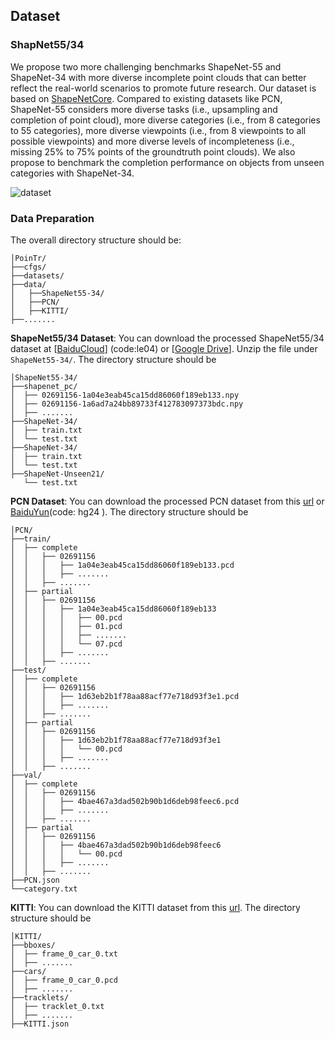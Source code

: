 ## Dataset 

### ShapNet55/34

We propose two more challenging benchmarks ShapeNet-55 and ShapeNet-34 with more diverse incomplete point clouds that can better reflect the real-world scenarios to promote future research. Our dataset is based on [ShapeNetCore](https://shapenet.org/). Compared to existing datasets like PCN, ShapeNet-55 considers more diverse tasks (i.e., upsampling and completion of point cloud), more diverse categories (i.e., from 8 categories to 55 categories), more diverse viewpoints (i.e., from 8 viewpoints to all possible viewpoints) and more diverse levels of incompleteness (i.e., missing 25% to 75% points of the groundtruth point clouds). We also propose to benchmark the completion performance on objects from unseen categories with ShapeNet-34.  

![dataset](fig/dataset.png)


### Data Preparation
The overall directory structure should be:

```
│PoinTr/
├──cfgs/
├──datasets/
├──data/
│   ├──ShapeNet55-34/
│   ├──PCN/
│   ├──KITTI/
├──.......
```
**ShapeNet55/34 Dataset**: You can download the processed ShapeNet55/34 dataset at [[BaiduCloud](https://pan.baidu.com/s/16Q-GsEXEHkXRhmcSZTY86A)] (code:le04) or [[Google Drive](https://drive.google.com/file/d/1jUB5yD7DP97-EqqU2A9mmr61JpNwZBVK/view?usp=sharing)]. Unzip the file under `ShapeNet55-34/`. The directory structure should be

```
│ShapeNet55-34/
├──shapenet_pc/
│  ├── 02691156-1a04e3eab45ca15dd86060f189eb133.npy
│  ├── 02691156-1a6ad7a24bb89733f412783097373bdc.npy
│  ├── .......
├──ShapeNet-34/
│  ├── train.txt
│  └── test.txt
├──ShapeNet-34/
│  ├── train.txt
│  └── test.txt
├──ShapeNet-Unseen21/
   └── test.txt
```

**PCN Dataset**: You can download the processed PCN dataset from this [url](https://gateway.infinitescript.com/?fileName=ShapeNetCompletion) or [BaiduYun](https://pan.baidu.com/s/1Oj-2F_eHMopLF2CWnd8T3A)(code: hg24 ). The directory structure should be

```
│PCN/
├──train/
│  ├── complete
│  │   ├── 02691156
│  │   │   ├── 1a04e3eab45ca15dd86060f189eb133.pcd
│  │   │   ├── .......
│  │   ├── .......
│  ├── partial
│  │   ├── 02691156
│  │   │   ├── 1a04e3eab45ca15dd86060f189eb133
│  │   │   │   ├── 00.pcd
│  │   │   │   ├── 01.pcd
│  │   │   │   ├── .......
│  │   │   │   └── 07.pcd
│  │   │   ├── .......
│  │   ├── .......
├──test/
│  ├── complete
│  │   ├── 02691156
│  │   │   ├── 1d63eb2b1f78aa88acf77e718d93f3e1.pcd
│  │   │   ├── .......
│  │   ├── .......
│  ├── partial
│  │   ├── 02691156
│  │   │   ├── 1d63eb2b1f78aa88acf77e718d93f3e1
│  │   │   │   └── 00.pcd
│  │   │   ├── .......
│  │   ├── .......
├──val/
│  ├── complete
│  │   ├── 02691156
│  │   │   ├── 4bae467a3dad502b90b1d6deb98feec6.pcd
│  │   │   ├── .......
│  │   ├── .......
│  ├── partial
│  │   ├── 02691156
│  │   │   ├── 4bae467a3dad502b90b1d6deb98feec6
│  │   │   │   └── 00.pcd
│  │   │   ├── .......
│  │   ├── .......
├──PCN.json
└──category.txt
```

**KITTI**: You can download the KITTI dataset from this [url](https://drive.google.com/drive/folders/1fSu0_huWhticAlzLh3Ejpg8zxzqO1z-F). The directory structure should be

```
│KITTI/
├──bboxes/
│  ├── frame_0_car_0.txt
│  ├── .......
├──cars/
│  ├── frame_0_car_0.pcd
│  ├── .......
├──tracklets/
│  ├── tracklet_0.txt
│  ├── .......
├──KITTI.json
```
